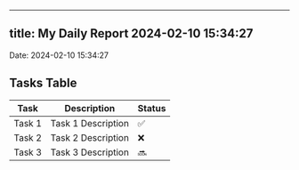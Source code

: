 
---
title: My Daily Report 2024-02-10 15:34:27
---

Date: 2024-02-10 15:34:27

## Tasks Table

| Task | Description | Status |
|------|-------------|--------|
| Task 1 | Task 1 Description | ✅ |
| Task 2 | Task 2 Description | ❌ |
| Task 3 | Task 3 Description | 🔜 |
